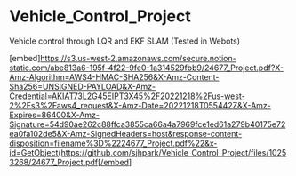 # Vehicle_Control_Project
Vehicle control through LQR and EKF SLAM (Tested in Webots)

[embed]https://s3.us-west-2.amazonaws.com/secure.notion-static.com/abe813a6-195f-4f22-9fe0-1a314529fbb9/24677_Project.pdf?X-Amz-Algorithm=AWS4-HMAC-SHA256&X-Amz-Content-Sha256=UNSIGNED-PAYLOAD&X-Amz-Credential=AKIAT73L2G45EIPT3X45%2F20221218%2Fus-west-2%2Fs3%2Faws4_request&X-Amz-Date=20221218T055442Z&X-Amz-Expires=86400&X-Amz-Signature=54d90ae262c88ffca3855ca66a4a7969fce1ed61a279b40175e72ea0fa102de5&X-Amz-SignedHeaders=host&response-content-disposition=filename%3D%2224677_Project.pdf%22&x-id=GetObject(https://github.com/sjhpark/Vehicle_Control_Project/files/10253268/24677_Project.pdf[/embed]
